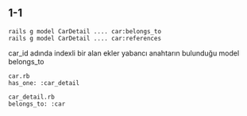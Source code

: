 ## 1-1

    rails g model CarDetail .... car:belongs_to
    rails g model CarDetail .... car:references

car_id adında indexli bir alan ekler
yabancı anahtarın bulunduğu model belongs_to

    car.rb
    has_one: :car_detail

    car_detail.rb
    belongs_to: :car


